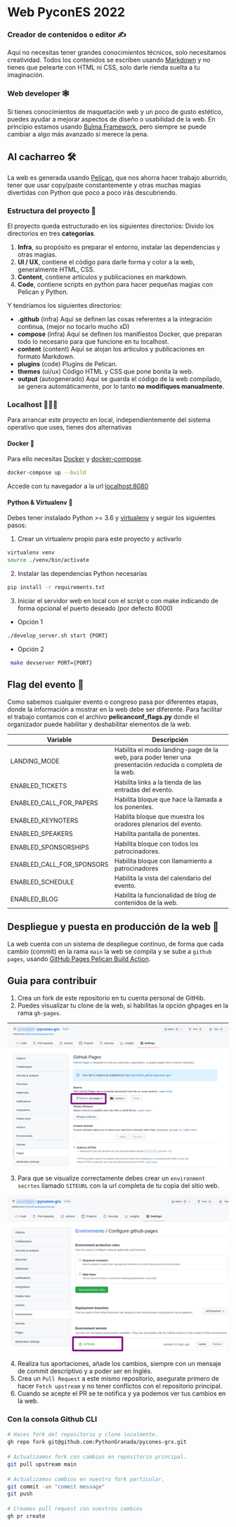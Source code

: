 # Web PyconES 2022


### Creador de contenidos o editor ✍️

Aquí no necesitas tener grandes conocimientos técnicos, solo necesitamos creatividad.
Todos los contenidos se escriben usando [Markdown](https://markdown.es/) y no tienes que pelearte con HTML ni CSS, solo darle rienda suelta a tu imaginación.

### Web developer 🕸

Si tienes conocimientos de maquetación web y un poco de gusto estético, puedes ayudar a mejorar aspectos de diseño o usabilidad de la web.
En principio estamos usando [Bulma Framework](https://bulma.io/), pero siempre se puede cambiar a algo más avanzado si merece la pena.


## Al cacharreo  🛠

La web es generada usando [Pelican](https://blog.getpelican.com/), que nos ahorra hacer trabajo aburrido, tener que usar copy/paste constantemente y otras muchas magias divertidas con Python que poco a poco irás descubriendo.


### Estructura del proyecto 📂

El proyecto queda estructurado en los siguientes directorios:
Divido los directorios en tres **categorías**.

1. **Infra**, su propósito es preparar el entorno, instalar las dependencias y otras magias.
2. **UI / UX**, contiene el código para darle forma y color a la web, generalmente HTML, CSS.
3. **Content**, contiene artículos y publicaciones en markdown.
4. **Code**, contiene scripts en python para hacer pequeñas magias con Pelican y Python.

Y tendríamos los siguientes directorios:

- **.github** (infra) Aquí se definen las cosas referentes a la integración continua, (mejor no tocarlo mucho xD)
- **compose** (infra) Aquí se definen los manifiestos Docker, que preparan todo lo necesario para que funcione en tu localhost.
- **content** (content) Aquí se alojan los articulos y publicaciones en formato Markdown.
- **plugins** (code) Plugins de Pelican.
- **themes** (ui/ux) Código HTML y CSS que pone bonita la web.
- **output** (autogenerado) Aquí se guarda el código de la web compilado, se genera automáticamente, por lo tanto **no modifiques manualmente**.


### Localhost 👨🏼‍💻

Para arrancar este proyecto en local, independientemente del sistema operativo que uses, tienes dos alternativas


#### Docker 🐳

Para ello necesitas [Docker](https://www.docker.com/get-started) y [docker-compose](https://docs.docker.com/compose/install/).

```sh
docker-compose up --build
```

Accede con tu navegador a la url [localhost:8080](http://localhost:8080)

#### Python & Virtualenv 🐍

Debes tener instalado Python >= 3.6 y [virtualenv](https://virtualenv.pypa.io/en/latest/) y seguir los siguientes pasos:

1. Crear un virtualenv propio para este proyecto y activarlo

```bash
virtualenv venv
source ./venv/bin/activate
```

2. Instalar las dependencias Python necesarias

```bash
pip install -r requirements.txt
```

3. Iniciar el servidor web en local con el script o con make indicando de forma opcional el puerto deseado (por defecto 8000)

- Opción 1
```bash
./develop_server.sh start {PORT}
```

- Opción 2
```bash
 make devserver PORT={PORT}
```

## Flag del evento 🏁

Como sabemos cualquier evento o congreso pasa por diferentes etapas, donde la información a mostrar en la web debe ser diferente.
Para facilitar el trabajo contamos con el archivo **pelicanconf_flags.py** donde el organizador puede habilitar y deshabilitar elementos de la web.


| Variable                  | Descripción                                                  |
| ------------------------- | ------------------------------------------------------------ |
| LANDING_MODE              | Habilita el modo landing-page de la web, para poder tener una presentación reducida o completa de la web. |
| ENABLED_TICKETS           | Habilita links a la tienda de las entradas del evento.       |
| ENABLED_CALL_FOR_PAPERS   | Habilita bloque que hace la llamada a los ponentes.          |
| ENABLED_KEYNOTERS         | Hablita bloque que muestra los oradores plenarios del evento. |
| ENABLED_SPEAKERS          | Habilita pantalla de ponentes.                               |
| ENABLED_SPONSORSHIPS      | Habilita bloque con todos los patrocinadores.                |
| ENABLED_CALL_FOR_SPONSORS | Habilita bloque con llamamiento a patrocinadores             |
| ENABLED_SCHEDULE          | Habilita la vista del calendario del evento.                 |
| ENABLED_BLOG              | Habilita la funcionalidad de blog de contenidos de la web.   |

## Despliegue y puesta en producción de la web 🚀

La web cuenta con un sistema de despliegue continuo, de forma que cada cambio (commit) en la rama ``main`` la web se compila y se sube a ``github pages``, usando [GitHub Pages Pelican Build Action](https://github.com/marketplace/actions/github-pages-pelican-build-action).

## Guia para contribuir

1. Crea un fork de este repositorio en tu cuenta personal de GitHib.
2. Puedes visualizar tu clone de la web, si habilitas la opción ghpages en la rama ``gh-pages``.

![](https://github.com/PythonGranada/pycones-grx/blob/main/readme_images/ghpages.png?raw=true)

3. Para que se visualize correctamente debes crear un ``environment secrtes`` llamado ``SITEURL`` con la url completa de tu copia del sitio web.

![](https://github.com/PythonGranada/pycones-grx/blob/main/readme_images/environ.png?raw=true)

4. Realiza tus aportaciones, añade los cambios, siempre con un mensaje de commit descriptivo y a poder ser en Inglés.
5. Crea un ``Pull Request`` a este mismo repositorio, asegurate primero de hacer ``Fetch upstream`` y no tener conflictos con el repositorio principal.
6. Cuando se acepte el PR se te notifica y ya podemos ver tus cambios en la web.

### Con la consola Github CLI

```bash
# Haces fork del repositorio y clone localmente.
gh repo fork git@github.com:PythonGranada/pycones-grx.git

# Actualizamos fork con cambios en repositorio principal.
git pull upstream main

# Actualizamos cambios en nuestro fork particular.
git commit -am "commit message"
git push

# Creamos pull request con nuestros cambios
gh pr create
```
